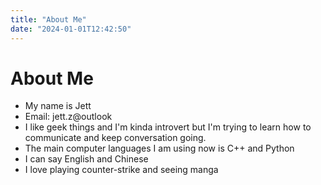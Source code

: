 ```yaml
---
title: "About Me"
date: "2024-01-01T12:42:50"
---
```


# About Me
- My name is Jett
- Email: jett.z@outlook
- I like geek things and I'm kinda introvert but I'm trying to learn how to communicate and keep conversation going.
- The main computer languages I am using now is C++ and Python
- I can say English and Chinese
- I love playing counter-strike and seeing manga 


